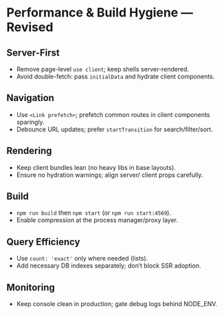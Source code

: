 # Performance & Build Hygiene — Revised

## Server-First
- Remove page-level `use client`; keep shells server-rendered.
- Avoid double-fetch: pass `initialData` and hydrate client components.

## Navigation
- Use `<Link prefetch>`; prefetch common routes in client components sparingly.
- Debounce URL updates; prefer `startTransition` for search/filter/sort.

## Rendering
- Keep client bundles lean (no heavy libs in base layouts).
- Ensure no hydration warnings; align server/ client props carefully.

## Build
- `npm run build` then `npm start` (or `npm run start:4569`).
- Enable compression at the process manager/proxy layer.

## Query Efficiency
- Use `count: 'exact'` only where needed (lists).
- Add necessary DB indexes separately; don’t block SSR adoption.

## Monitoring
- Keep console clean in production; gate debug logs behind NODE_ENV.
